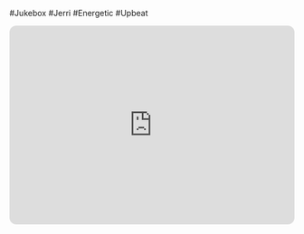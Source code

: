 #Jukebox #Jerri #Energetic #Upbeat
<iframe style="border-radius:12px" src="https://open.spotify.com/embed/track/3oEkrIfXfSh9zGnE7eBzSV?utm_source=generator" width="100%" height="352" frameBorder="0" allowfullscreen="" allow="autoplay; clipboard-write; encrypted-media; fullscreen; picture-in-picture" loading="lazy"></iframe>